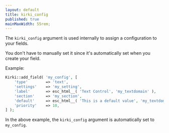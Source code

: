 ```yaml
---
layout: default
title: kirki_config
published: true
mainMaxWidth: 55rem;
---
```



The `kirki_config` argument is used internally to assign a configuration to your fields.

You don't have to manually set it since it's automatically set when you create your field.

Example:

```php
Kirki::add_field( 'my_config', [
    'type'        => 'text',
    'settings'    => 'my_setting',
    'label'       => esc_html__( 'Text Control', 'my_textdomain' ),
    'section'     => 'my_section',
    'default'     => esc_html__( 'This is a default value', 'my_textdomain' ),
    'priority'    => 10,
] );
```

In the above example, the `kirki_config` argument is automatically set to `my_config`.

